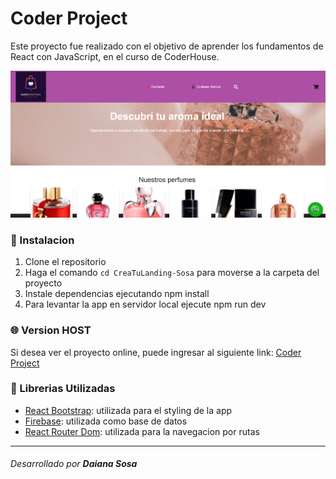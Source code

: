 # Coder Project

Este proyecto fue realizado con el objetivo de aprender los fundamentos de React con JavaScript, en el curso de CoderHouse.


![image](/public/img.README.png)

### 🚀 Instalacion 

1. Clone el repositorio
2. Haga el comando `cd CreaTuLanding-Sosa` para moverse a la carpeta del proyecto
3. Instale dependencias ejecutando npm install
4. Para levantar la app en servidor local ejecute npm run dev

### 🌐 Version HOST 

Si desea ver el proyecto online, puede ingresar al siguiente link: [Coder Project](https://crea-tu-landing-sosa-838.vercel.app/) 

### 🧩 Librerias Utilizadas

- [React Bootstrap](https://react-bootstrap.netlify.app/): utilizada para el styling de la app
- [Firebase](https://react-bootstrap.netlify.app/): utilizada como base de datos
- [React Router Dom](https://react-bootstrap.netlify.app/): utilizada para la navegacion por rutas 

---

###### Desarrollado por **Daiana Sosa**
